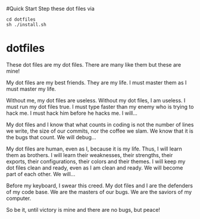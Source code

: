 #Quick Start
Step these dot files via
```
cd dotfiles
sh ./install.sh
```

# dotfiles
These dot files are my dot files. There are many like them but these are mine! 

My dot files are my best friends. They are my life. I must master them as I must master my life.

Without me, my dot files are useless. Without my dot files, I am useless. I must run my dot files true. I must type faster than my enemy who is trying to hack me. I must hack him before he hacks me. I will...

My dot files and I know that what counts in coding is not the number of lines we write, the size of our commits, nor the coffee we slam. We know that it is the bugs that count. We will debug...

My dot files are human, even as I, because it is my life. Thus, I will learn them as brothers. I will learn their weaknesses, their strengths, their exports, their configurations, their colors and their themes. I will keep my dot files clean and ready, even as I am clean and ready. We will become part of each other. We will...

Before my keyboard, I swear this creed. My dot files and I are the defenders of my code base. We are the masters of our bugs. We are the saviors of my computer.

So be it, until victory is mine and there are no bugs, but peace!
